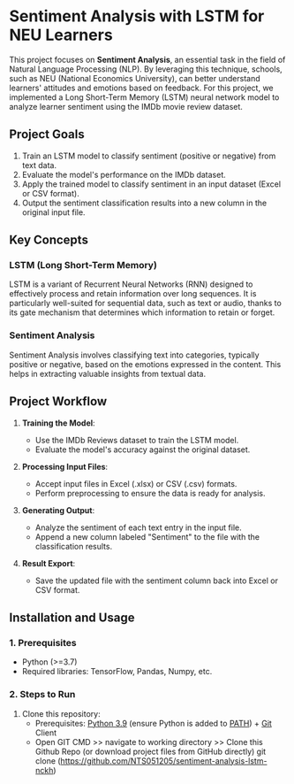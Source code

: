 # Sentiment Analysis with LSTM for NEU Learners  

This project focuses on **Sentiment Analysis**, an essential task in the field of Natural Language Processing (NLP). By leveraging this technique, schools, such as NEU (National Economics University), can better understand learners' attitudes and emotions based on feedback. For this project, we implemented a Long Short-Term Memory (LSTM) neural network model to analyze learner sentiment using the IMDb movie review dataset.

## **Project Goals**  
1. Train an LSTM model to classify sentiment (positive or negative) from text data.  
2. Evaluate the model's performance on the IMDb dataset.  
3. Apply the trained model to classify sentiment in an input dataset (Excel or CSV format).  
4. Output the sentiment classification results into a new column in the original input file.

## **Key Concepts**  

### **LSTM (Long Short-Term Memory)**  
LSTM is a variant of Recurrent Neural Networks (RNN) designed to effectively process and retain information over long sequences. It is particularly well-suited for sequential data, such as text or audio, thanks to its gate mechanism that determines which information to retain or forget.  

### **Sentiment Analysis**  
Sentiment Analysis involves classifying text into categories, typically positive or negative, based on the emotions expressed in the content. This helps in extracting valuable insights from textual data.

## **Project Workflow**  
1. **Training the Model**:  
   - Use the IMDb Reviews dataset to train the LSTM model.  
   - Evaluate the model's accuracy against the original dataset.  

2. **Processing Input Files**:  
   - Accept input files in Excel (.xlsx) or CSV (.csv) formats.  
   - Perform preprocessing to ensure the data is ready for analysis.  

3. **Generating Output**:  
   - Analyze the sentiment of each text entry in the input file.  
   - Append a new column labeled "Sentiment" to the file with the classification results.  

4. **Result Export**:  
   - Save the updated file with the sentiment column back into Excel or CSV format.  

## **Installation and Usage**  

### **1. Prerequisites**  
- Python (>=3.7)  
- Required libraries: TensorFlow, Pandas, Numpy, etc.  

### **2. Steps to Run**  
1. Clone this repository:  
   * Prerequisites: [Python 3.9](https://www.python.org/downloads/) (ensure Python is added to [PATH](https://medium.com/co-learning-lounge/how-to-download-install-python-on-windows-2021-44a707994013)) + [Git](https://www.markdownguide.org/basic-syntax/) Client 
   * Open GIT CMD >> navigate to working directory >> Clone this Github Repo (or download project files from GitHub directly)
      git clone (https://github.com/NTS051205/sentiment-analysis-lstm-nckh)
   


